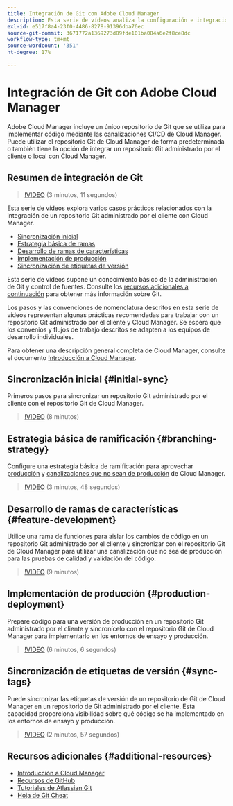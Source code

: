 ```yaml
---
title: Integración de Git con Adobe Cloud Manager
description: Esta serie de vídeos analiza la configuración e integración de un repositorio Git administrado por el cliente (On-Premise) con Adobe Cloud Manager.
exl-id: e517f8a4-23f0-4486-8278-91396dba76ec
source-git-commit: 3671772a1369273d89fde101ba084a6e2f8ce8dc
workflow-type: tm+mt
source-wordcount: '351'
ht-degree: 17%

---
```



# Integración de Git con Adobe Cloud Manager

Adobe Cloud Manager incluye un único repositorio de Git que se utiliza para implementar código mediante las canalizaciones CI/CD de Cloud Manager. Puede utilizar el repositorio Git de Cloud Manager de forma predeterminada o también tiene la opción de integrar un repositorio Git administrado por el cliente o local con Cloud Manager.

## Resumen de integración de Git

>[!VIDEO](https://video.tv.adobe.com/v/28710/) (3 minutos, 11 segundos)

Esta serie de vídeos explora varios casos prácticos relacionados con la integración de un repositorio Git administrado por el cliente con Cloud Manager.

* [Sincronización inicial](#initial-sync)
* [Estrategia básica de ramas](#branching-strategy)
* [Desarrollo de ramas de características](#feature-development)
* [Implementación de producción](#production-deployment)
* [Sincronización de etiquetas de versión](#sync-tags)

Esta serie de vídeos supone un conocimiento básico de la administración de Git y control de fuentes. Consulte los [recursos adicionales a continuación](#additional-resources) para obtener más información sobre Git.

Los pasos y las convenciones de nomenclatura descritos en esta serie de vídeos representan algunas prácticas recomendadas para trabajar con un repositorio Git administrado por el cliente y Cloud Manager. Se espera que los convenios y flujos de trabajo descritos se adapten a los equipos de desarrollo individuales.

Para obtener una descripción general completa de Cloud Manager, consulte el documento [Introducción a Cloud Manager](/help/introduction.md). 

## Sincronización inicial {#initial-sync}

Primeros pasos para sincronizar un repositorio Git administrado por el cliente con el repositorio Git de Cloud Manager.

>[!VIDEO](https://video.tv.adobe.com/v/28711/?quality=12) (8 minutos)

## Estrategia básica de ramificación {#branching-strategy}

Configure una estrategia básica de ramificación para aprovechar [producción](/help/using/production-pipelines.md) y [canalizaciones que no sean de producción](/help/using/non-production-pipelines.md) de Cloud Manager.

>[!VIDEO](https://video.tv.adobe.com/v/28712/?quality=12) (3 minutos, 48 segundos)

## Desarrollo de ramas de características {#feature-development}

Utilice una rama de funciones para aislar los cambios de código en un repositorio Git administrado por el cliente y sincronizar con el repositorio Git de Cloud Manager para utilizar una canalización que no sea de producción para las pruebas de calidad y validación del código.

>[!VIDEO](https://video.tv.adobe.com/v/28723/?quality=12) (9 minutos)

## Implementación de producción {#production-deployment}

Prepare código para una versión de producción en un repositorio Git administrado por el cliente y sincronícelo con el repositorio Git de Cloud Manager para implementarlo en los entornos de ensayo y producción.

>[!VIDEO](https://video.tv.adobe.com/v/28724/?quality=12) (6 minutos, 6 segundos)

## Sincronización de etiquetas de versión {#sync-tags}

Puede sincronizar las etiquetas de versión de un repositorio de Git de Cloud Manager en un repositorio de Git administrado por el cliente. Esta capacidad proporciona visibilidad sobre qué código se ha implementado en los entornos de ensayo y producción.

>[!VIDEO](https://video.tv.adobe.com/v/28725/?quality=12) (2 minutos, 57 segundos)

## Recursos adicionales {#additional-resources}

* [Introducción a Cloud Manager](/help/introduction.md)
* [Recursos de GitHub](https://docs.github.com/en/get-started/getting-started-with-git/set-up-git)
* [Tutoriales de Atlassian Git](https://www.atlassian.com/git/tutorials/what-is-version-control)
* [Hoja de Git Cheat](https://education.github.com/git-cheat-sheet-education.pdf)
